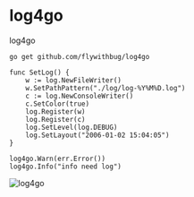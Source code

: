 # log4go
log4go

```go get github.com/flywithbug/log4go```

```
func SetLog() {
	w := log.NewFileWriter()
	w.SetPathPattern("./log/log-%Y%M%D.log")
	c := log.NewConsoleWriter()
	c.SetColor(true)
	log.Register(w)
	log.Register(c)
	log.SetLevel(log.DEBUG)
	log.SetLayout("2006-01-02 15:04:05")
}
```

```		
log4go.Warn(err.Error())
log4go.Info("info need log")

```
![log4go](http://7xqjzu.com1.z0.glb.clouddn.com/1517409614395.jpg)

